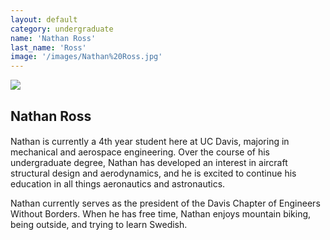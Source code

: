 ```yaml
---
layout: default
category: undergraduate
name: 'Nathan Ross'
last_name: 'Ross'
image: '/images/Nathan%20Ross.jpg'
---
```


<img src="{{ page.image }}">

<h2 class="team-title">Nathan Ross</h2>
<h4 class="team-position"></h4>

<p>Nathan is currently a 4th year student here at UC Davis, majoring in mechanical and aerospace engineering. Over the course of his undergraduate degree, Nathan has developed an interest in aircraft structural design and aerodynamics, and he is excited to continue his education in all things aeronautics and astronautics.</p>
<p>Nathan currently serves as the president of the Davis Chapter of Engineers Without Borders. When he has free time, Nathan enjoys mountain biking, being outside, and trying to learn Swedish.</p>
<ul class="team-member-other-info"></ul>
